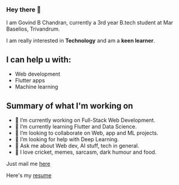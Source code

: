 ### Hey there 👋

I am Govind B Chandran, currently a 3rd year B.tech student at Mar Baselios, Trivandrum.


I am really interested in **Technology** and am a  **keen learner**. 

## I can help u with:
* Web development
* Flutter apps
* Machine learning

## Summary of what I'm working on


- 🔭 I’m currently working on Full-Stack Web Development.
- 🌱 I’m currently learning Flutter and Data Science.
- 👯 I’m looking to collaborate on Web, app and ML projects.
- 🤔 I’m looking for help with Deep Learning.
- 💬 Ask me about Web dev, AI stuff, tech in general.
- 💙 I love cricket, memes, sarcasm, dark humour and food.

Just mail me <a background-color= "green" href="mailto:govindchandran150@gmail.com"> here <a> 
 
Here's my <a href= "https://chandran-jr.github.io/resume/"> resume <a>
 



